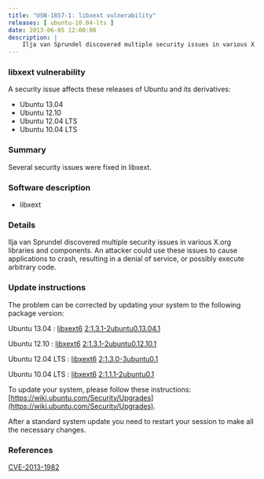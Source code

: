 ```yaml
---
title: "USN-1857-1: libxext vulnerability"
releases: [ ubuntu-10.04-lts ]
date: 2013-06-05 12:00:00
description: |
    Ilja van Sprundel discovered multiple security issues in various X.org libraries and components. An attacker could use these issues to cause applications to crash, resulting in a denial of service, or possibly execute arbitrary code. 
--- 
```

 
### libxext vulnerability

A security issue affects these releases of Ubuntu and its derivatives:

* Ubuntu 13.04
* Ubuntu 12.10
* Ubuntu 12.04 LTS
* Ubuntu 10.04 LTS

### Summary

Several security issues were fixed in libxext. 

### Software description

* libxext 

### Details

Ilja van Sprundel discovered multiple security issues in various X.org libraries and components. An attacker could use these issues to cause applications to crash, resulting in a denial of service, or possibly execute arbitrary code. 

### Update instructions

The problem can be corrected by updating your system to the following package version:

Ubuntu 13.04
 : [libxext6](https://launchpad.net/ubuntu/+source/libxext) <span> [2:1.3.1-2ubuntu0.13.04.1](https://launchpad.net/ubuntu/+source/libxext/2:1.3.1-2ubuntu0.13.04.1) </span> 

Ubuntu 12.10
 : [libxext6](https://launchpad.net/ubuntu/+source/libxext) <span> [2:1.3.1-2ubuntu0.12.10.1](https://launchpad.net/ubuntu/+source/libxext/2:1.3.1-2ubuntu0.12.10.1) </span> 

Ubuntu 12.04 LTS
 : [libxext6](https://launchpad.net/ubuntu/+source/libxext) <span> [2:1.3.0-3ubuntu0.1](https://launchpad.net/ubuntu/+source/libxext/2:1.3.0-3ubuntu0.1) </span> 

Ubuntu 10.04 LTS
 : [libxext6](https://launchpad.net/ubuntu/+source/libxext) <span> [2:1.1.1-2ubuntu0.1](https://launchpad.net/ubuntu/+source/libxext/2:1.1.1-2ubuntu0.1) </span> 

To update your system, please follow these instructions: [https://wiki.ubuntu.com/Security/Upgrades](https://wiki.ubuntu.com/Security/Upgrades).

After a standard system update you need to restart your session to make all the necessary changes. 

### References

 [CVE-2013-1982](http://people.ubuntu.com/~ubuntu-security/cve/CVE-2013-1982)
 
